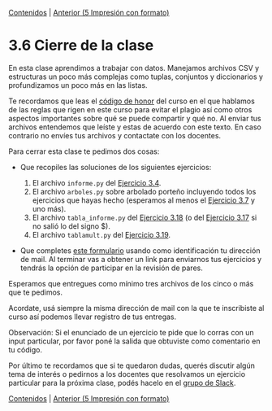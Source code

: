 [Contenidos](../Contenidos.md) \| [Anterior (5 Impresión con formato)](05_Formato.md)

# 3.6 Cierre de la clase

En esta clase aprendimos a trabajar con datos. Manejamos archivos CSV y estructuras un poco más complejas como tuplas, conjuntos y diccionarios y profundizamos un poco más en las listas.

Te recordamos que leas el [código de honor](../Codigo.md) del curso en el que hablamos de las reglas que rigen en este curso para evitar el plagio así como otros aspectos importantes sobre qué se puede compartir y qué no. Al enviar tus archivos entendemos que leíste y estas de acuerdo con este texto. En caso contrario no envíes tus archivos y contactate con los docentes.


Para cerrar esta clase te pedimos dos cosas:
* Que recopiles las soluciones de los siguientes ejercicios:
    1. El archivo `informe.py` del [Ejercicio 3.4](../03_Datos/01_Secuencias.md#ejercicio-34-la-función-zip).
    2. El archivo `arboles.py` sobre arbolado porteño incluyendo todos los ejercicios que hayas hecho (esperamos al menos el [Ejercicio 3.7](../03_Datos/04_Arboles1.md#ejercicio-37-lectura-de-los-árboles-de-un-parque) y uno más).
    3. El archivo `tabla_informe.py` del [Ejercicio 3.18](../03_Datos/05_Formato.md#ejercicio-318-un-desafío-de-formato) (o del [Ejercicio 3.17](../03_Datos/05_Formato.md#ejercicio-317-agregar-encabezados) si no salió lo del signo $).
    4. El archivo `tablamult.py` del [Ejercicio 3.19](../03_Datos/05_Formato.md#ejercicio-319-tablas-de-multiplicar).
    

* Que completes [este formulario](https://docs.google.com/forms/d/1t_rhPa-VFILPWzXLBttyfN-a4fZSiAwa_k8pU0FVEF4) usando como identificación tu dirección de mail.  Al terminar vas a obtener un link para enviarnos tus ejercicios y tendrás la opción de participar en la revisión de pares.
 
Esperamos que entregues como mínimo tres archivos de los cinco o más que te pedimos. 

Acordate, usá siempre la misma dirección de mail con la que te inscribiste al curso así podemos llevar registro de tus entregas. 

Observación: Si el enunciado de un ejercicio te pide que lo corras con un input particular, por favor poné la salida que obtuviste como comentario en tu código. 

Por último te recordamos que si te quedaron dudas, querés discutir algún tema de interés o pedirnos a los docentes que resolvamos un ejercicio particular para la próxima clase, podés hacelo en el [grupo de Slack](../Slack.md).



[Contenidos](../Contenidos.md) \| [Anterior (5 Impresión con formato)](05_Formato.md)

